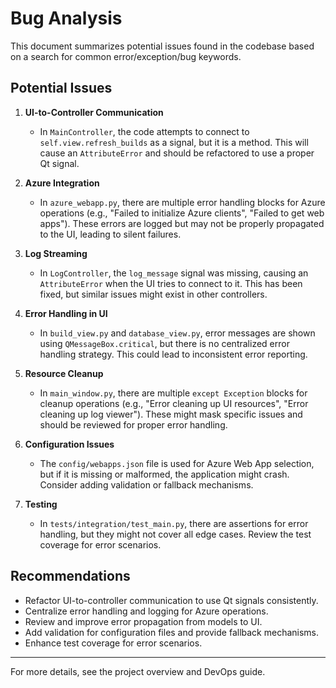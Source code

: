 # Bug Analysis

This document summarizes potential issues found in the codebase based on a search for common error/exception/bug keywords.

## Potential Issues

1. **UI-to-Controller Communication**
   - In `MainController`, the code attempts to connect to `self.view.refresh_builds` as a signal, but it is a method. This will cause an `AttributeError` and should be refactored to use a proper Qt signal.

2. **Azure Integration**
   - In `azure_webapp.py`, there are multiple error handling blocks for Azure operations (e.g., "Failed to initialize Azure clients", "Failed to get web apps"). These errors are logged but may not be properly propagated to the UI, leading to silent failures.

3. **Log Streaming**
   - In `LogController`, the `log_message` signal was missing, causing an `AttributeError` when the UI tries to connect to it. This has been fixed, but similar issues might exist in other controllers.

4. **Error Handling in UI**
   - In `build_view.py` and `database_view.py`, error messages are shown using `QMessageBox.critical`, but there is no centralized error handling strategy. This could lead to inconsistent error reporting.

5. **Resource Cleanup**
   - In `main_window.py`, there are multiple `except Exception` blocks for cleanup operations (e.g., "Error cleaning up UI resources", "Error cleaning up log viewer"). These might mask specific issues and should be reviewed for proper error handling.

6. **Configuration Issues**
   - The `config/webapps.json` file is used for Azure Web App selection, but if it is missing or malformed, the application might crash. Consider adding validation or fallback mechanisms.

7. **Testing**
   - In `tests/integration/test_main.py`, there are assertions for error handling, but they might not cover all edge cases. Review the test coverage for error scenarios.

## Recommendations

- Refactor UI-to-controller communication to use Qt signals consistently.
- Centralize error handling and logging for Azure operations.
- Review and improve error propagation from models to UI.
- Add validation for configuration files and provide fallback mechanisms.
- Enhance test coverage for error scenarios.

---
For more details, see the project overview and DevOps guide. 